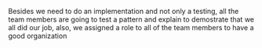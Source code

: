 Besides we need to do an implementation and not only a testing, all the team members are going to test a pattern and explain to demostrate that we all did our job, also, we assigned a role to all of the team members to have a good organization
